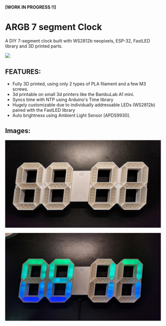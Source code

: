 **[WORK IN PROGRESS !!]**

# ARGB 7 segment Clock
A DIY 7-segment clock built with WS2812b neopixels, ESP-32, FastLED library and 3D printed parts. 

![](https://github.com/G-Paul/ARGB_Clock/blob/main/images/video.gif)

## FEATURES: 
- Fully 3D printed, using only 2 types of PLA filament and a few M3 screws.
- 3d printable on small 3d printers like the BambuLab A1 mini. 
- Syncs time with NTP using Arduino's Time library
- Hugely customizable due to individually addressable LEDs (WS2812b) paired with the FastLED library
- Auto brightness using Ambient Light Sensor [APDS9930]. 



## Images: 


![](https://github.com/G-Paul/ARGB_Clock/blob/main/images/clock_image_1.jpg)


![](https://github.com/G-Paul/ARGB_Clock/blob/main/images/clock_image_2.jpg)

